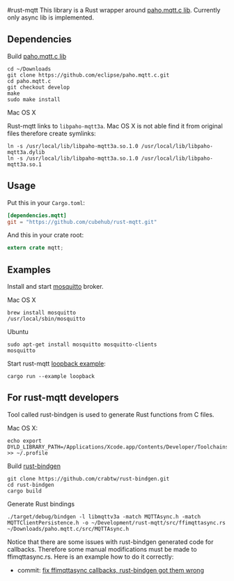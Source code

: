 #rust-mqtt
This library is a Rust wrapper around [paho.mqtt.c lib](https://github.com/eclipse/paho.mqtt.c).
Currently only async lib is implemented.

## Dependencies

Build [paho.mqtt.c lib](https://github.com/eclipse/paho.mqtt.c)

    cd ~/Downloads
    git clone https://github.com/eclipse/paho.mqtt.c.git
    cd paho.mqtt.c
    git checkout develop
    make
    sudo make install

Mac OS X

Rust-mqtt links to `libpaho-mqtt3a`. Mac OS X is not able find it from original files therefore create symlinks:

    ln -s /usr/local/lib/libpaho-mqtt3a.so.1.0 /usr/local/lib/libpaho-mqtt3a.dylib
    ln -s /usr/local/lib/libpaho-mqtt3a.so.1.0 /usr/local/lib/libpaho-mqtt3a.so.1

## Usage
Put this in your `Cargo.toml`:

```toml
[dependencies.mqtt]
git = "https://github.com/cubehub/rust-mqtt.git"
```

And this in your crate root:

```rust
extern crate mqtt;
```

## Examples

Install and start [mosquitto](http://mosquitto.org) broker.

Mac OS X

    brew install mosquitto
    /usr/local/sbin/mosquitto

Ubuntu

    sudo apt-get install mosquitto mosquitto-clients
    mosquitto

Start rust-mqtt [loopback example](https://github.com/cubehub/rust-mqtt/blob/master/examples/loopback.rs):

    cargo run --example loopback


## For rust-mqtt developers

Tool called rust-bindgen is used to generate Rust functions from C files.

Mac OS X:

    echo export DYLD_LIBRARY_PATH=/Applications/Xcode.app/Contents/Developer/Toolchains/XcodeDefault.xctoolchain/usr/lib/:$DYLD_LIBRARY_PATH >> ~/.profile

Build [rust-bindgen](https://github.com/crabtw/rust-bindgen)

    git clone https://github.com/crabtw/rust-bindgen.git
    cd rust-bindgen
    cargo build

Generate Rust bindings

    ./target/debug/bindgen -l libmqttv3a -match MQTTAsync.h -match MQTTClientPersistence.h -o ~/Development/rust-mqtt/src/ffimqttasync.rs  ~/Downloads/paho.mqtt.c/src/MQTTAsync.h

Notice that there are some issues with rust-bindgen generated code for callbacks. Therefore some manual modifications must be made to ffimqttasync.rs. Here is an example how to do it correctly:

* commit: [fix ffimqttasync callbacks, rust-bindgen got them wrong](https://github.com/cubehub/rust-mqtt/commit/b3172439b11a4faff66750ece80371a90c34a0f9)
